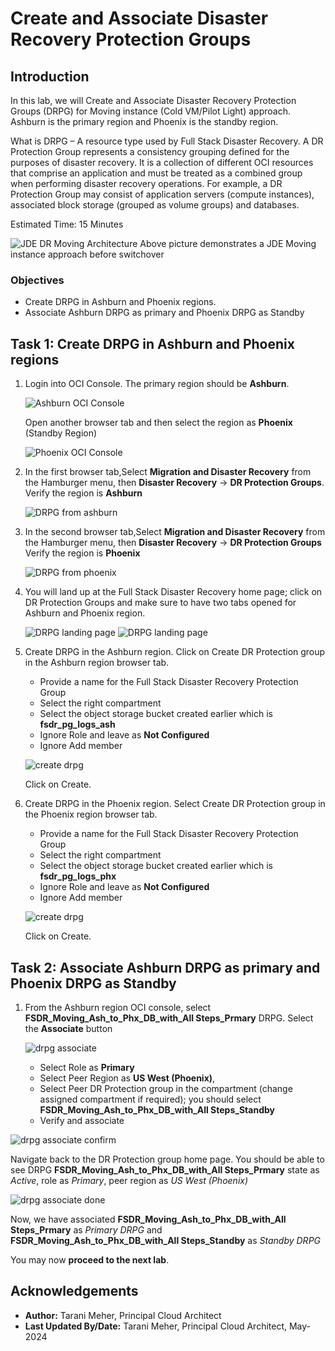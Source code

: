 # Create and Associate Disaster Recovery Protection Groups

## Introduction

In this lab, we will Create and Associate Disaster Recovery Protection Groups (DRPG) for Moving instance (Cold VM/Pilot Light) approach. Ashburn is the primary region and Phoenix is the standby region.

What is DRPG – A resource type used by Full Stack Disaster Recovery.  A DR Protection Group represents a consistency grouping defined for the purposes of disaster recovery.  It is a collection of different OCI resources that comprise an application and must be treated as a combined group when performing disaster recovery operations.  For example, a DR Protection Group may consist of application servers (compute instances), associated block storage (grouped as volume groups) and databases.

Estimated Time: 15 Minutes

![JDE DR Moving Architecture](./images/Movable.png) Above picture demonstrates a JDE Moving instance approach before switchover

### Objectives

- Create DRPG in Ashburn and Phoenix regions.
- Associate Ashburn DRPG as primary and Phoenix DRPG as Standby

## Task 1: Create DRPG in Ashburn and Phoenix regions

1. Login into OCI Console. The primary region should be **Ashburn**.

    ![Ashburn OCI Console](./images/ashburn-region.png)

   Open another browser tab and then select the region as **Phoenix** (Standby Region)

    ![Phoenix OCI Console](./images/phoenix-region.png)

2. In the first browser tab,Select **Migration and Disaster Recovery** from the Hamburger menu, then **Disaster Recovery** -> **DR Protection Groups**. Verify the region is **Ashburn**

    ![DRPG from ashburn](./images/ashburn-drpgpage.png)

3. In the second browser tab,Select **Migration and Disaster Recovery** from the Hamburger menu, then **Disaster Recovery** -> **DR Protection Groups** Verify the region is **Phoenix**

    ![DRPG from phoenix](./images/phoenix-drpgpage.png)

4. You will land up at the Full Stack Disaster Recovery home page; click on DR Protection Groups and make sure to have two tabs opened for Ashburn and Phoenix region.

    ![DRPG landing page](./images/ashburn-drpg.png)
    ![DRPG landing page](./images/phoenix-drpg.png)

5. Create DRPG in the Ashburn region. Click on Create DR Protection group in the Ashburn region browser tab.

    - Provide a name for the Full Stack Disaster Recovery Protection Group
    - Select the right compartment
    - Select the object storage bucket created earlier which is **fsdr\_pg\_logs\_ash**
    - Ignore Role and leave as **Not Configured**
    - Ignore Add member 

    ![create drpg](./images/ashburn-create-drpg.png)

    Click on Create.

6. Create DRPG in the Phoenix region. Select Create DR Protection group in the Phoenix region browser tab.

    - Provide a name for the Full Stack Disaster Recovery Protection Group
    - Select the right compartment
    - Select the object storage bucket created earlier which is **fsdr\_pg\_logs\_phx**
    - Ignore Role and leave as **Not Configured**
    - Ignore Add member

    ![create drpg](./images/phoenix-create-drpg.png)

    Click on Create.

## Task 2: Associate Ashburn DRPG as primary and Phoenix DRPG as Standby

1. From the Ashburn region OCI console, select **FSDR\_Moving\_Ash\_to\_Phx\_DB\_with\_All Steps\_Prmary** DRPG. Select the **Associate** button

   ![drpg associate](./images/drpg-associate.png)

   - Select Role as **Primary**
   - Select Peer Region as **US West (Phoenix)**,
   - Select Peer DR Protection group in the compartment (change assigned compartment if required); you should select **FSDR\_Moving\_Ash\_to\_Phx\_DB\_with\_All Steps\_Standby**
   - Verify and associate

  ![drpg associate confirm](./images/drpg-associate-1.png)

  Navigate back to the DR Protection group home page. You should be able to see DRPG **FSDR\_Moving\_Ash\_to\_Phx\_DB\_with\_All Steps\_Prmary** state as *Active*, role as *Primary*, peer region as *US West (Phoenix)*

  ![drpg associate done](./images/drpg-status-ashburn.png)

   Now, we have associated **FSDR\_Moving\_Ash\_to\_Phx\_DB\_with\_All Steps\_Prmary** as *Primary DRPG* and **FSDR\_Moving\_Ash\_to\_Phx\_DB\_with\_All Steps\_Standby**  as *Standby DRPG*

   You may now **proceed to the next lab**.

## Acknowledgements

* **Author:** Tarani Meher, Principal Cloud Architect
* **Last Updated By/Date:** Tarani Meher, Principal Cloud Architect, May-2024
